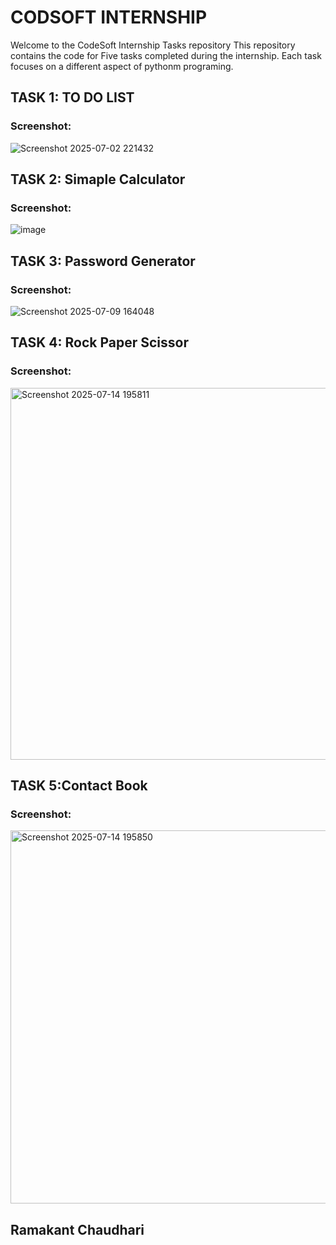 # CODSOFT INTERNSHIP 
Welcome to the CodeSoft Internship Tasks repository This repository contains the code for Five tasks completed during the internship. Each task focuses on a different aspect of pythonm programing.
## TASK 1: TO DO LIST
### Screenshot:
![Screenshot 2025-07-02 221432](https://github.com/user-attachments/assets/b5f87a71-e34c-4622-89ee-3b9fd8da8b95)

## TASK 2: Simaple Calculator
### Screenshot:
![image](https://github.com/user-attachments/assets/bd3eb115-ccf0-4b33-8656-38422d055645)

## TASK 3: Password Generator
### Screenshot:
![Screenshot 2025-07-09 164048](https://github.com/user-attachments/assets/77ab5917-fd87-45e8-bd7a-c929ba949878)

## TASK 4: Rock Paper Scissor
### Screenshot:
<img width="760" height="595" alt="Screenshot 2025-07-14 195811" src="https://github.com/user-attachments/assets/afb6095d-f103-4e1d-abe9-b4fd9e334855" />


## TASK 5:Contact Book
### Screenshot:
<img width="752" height="597" alt="Screenshot 2025-07-14 195850" src="https://github.com/user-attachments/assets/582a4cd1-8475-4541-9350-d7fb4632eaba" />


## Ramakant Chaudhari
